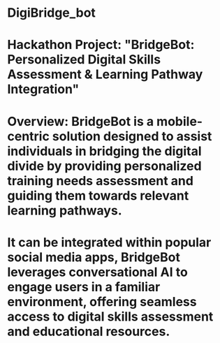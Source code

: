 ﻿# DigiBridge_bot
# Hackathon Project: "BridgeBot: Personalized Digital Skills Assessment & Learning Pathway Integration"

# Overview: BridgeBot is a mobile-centric solution designed to assist individuals in bridging the digital divide by providing personalized training needs assessment and guiding them towards relevant learning pathways. 

# It can be integrated within popular social media apps, BridgeBot leverages conversational AI to engage users in a familiar environment, offering seamless access to digital skills assessment and educational resources.
